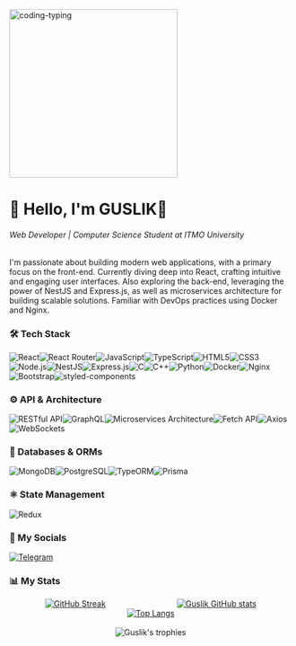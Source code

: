 <div align="left">
  <img src="https://media.tenor.com/C9qukZqPPS4AAAAC/coding-typing.gif" alt="coding-typing" width="300">
<h1>👋 Hello, I'm <span style="text-transform: uppercase;">Guslik</span>👻</h1>
  
  ###### Web Developer | Computer Science Student at ITMO University

  <p>
    I'm passionate about building modern web applications, with a primary focus on the front-end.
    Currently diving deep into React, crafting intuitive and engaging user interfaces. Also exploring the back-end,
    leveraging the power of NestJS and Express.js, as well as microservices architecture for building scalable solutions. Familiar with DevOps practices using Docker and Nginx.
  </p>

  <h3>🛠️ Tech Stack</h3>

  <div style="display: flex; flex-wrap: wrap;">
    <img src="https://img.shields.io/badge/React-20232A?style=for-the-badge&logo=react&logoColor=61DAFB" alt="React"/>
    <img src="https://img.shields.io/badge/React_Router-CA4245?style=for-the-badge&logo=react%20router&logoColor=white" alt="React Router"/>
    <img src="https://img.shields.io/badge/JavaScript-F7DF1E?style=for-the-badge&logo=javascript&logoColor=000000" alt="JavaScript"/>
    <img src="https://img.shields.io/badge/TypeScript-3178C6?style=for-the-badge&logo=typescript&logoColor=white" alt="TypeScript"/>
    <img src="https://img.shields.io/badge/HTML5-E34F26?style=for-the-badge&logo=html5&logoColor=white" alt="HTML5"/>
    <img src="https://img.shields.io/badge/CSS3-1572B6?style=for-the-badge&logo=css3&logoColor=white" alt="CSS3"/>
    <img src="https://img.shields.io/badge/Node.js-339933?style=for-the-badge&logo=nodedotjs&logoColor=white" alt="Node.js"/>
    <img src="https://img.shields.io/badge/NestJS-E0234E?style=for-the-badge&logo=nestjs&logoColor=white" alt="NestJS"/>
    <img src="https://img.shields.io/badge/Express.js-000000?style=for-the-badge&logo=express&logoColor=white" alt="Express.js"/>
    <img src="https://img.shields.io/badge/C-%2300599C.svg?&style=for-the-badge&logo=c&logoColor=white" alt="C"/>
    <img src="https://img.shields.io/badge/C++-%2300599C.svg?&style=for-the-badge&logo=c%2B%2B&ogoColor=white" alt="C++"/>
    <img src="https://img.shields.io/badge/Python-3776AB?style=for-the-badge&logo=python&logoColor=white" alt="Python"/>
    <img src="https://img.shields.io/badge/Docker-2496ED?style=for-the-badge&logo=docker&logoColor=white" alt="Docker"/>
    <img src="https://img.shields.io/badge/Nginx-009639?style=for-the-badge&logo=nginx&logoColor=white" alt="Nginx"/>
    <img src="https://img.shields.io/badge/Bootstrap-7952B3?style=for-the-badge&logo=bootstrap&logoColor=white" alt="Bootstrap"/>
    <img src="https://img.shields.io/badge/styled--components-DB7093?style=for-the-badge&logo=styled-components&logoColor=white" alt="styled-components"/>
  </div>

 <h3> ⚙️ API & Architecture</h3>
  <div style="display: flex; flex-wrap: wrap;">
    <img src="https://img.shields.io/badge/RESTful-orange?style=for-the-badge&logo=data:image/png;base64,iVBORw0KGgoAAAANSUhEUgAAAB4AAAAeCAYAAADp/W5tAAAACXBIWXMAAAsTAAALEwEAmpwYAAAAAXNSRgIB2Ue3OQAAAAlwSFlzAAALEwAACxMBA4Kz3AAAAH5JREFUSA1jYKAjYF5wcHCQ1BqJmQECAwggIWCkZCSYGAoI0F+s+gYGBiEwMjAAAV8M+wQ19d0vAAAAAElFTkSuQmCC" alt="RESTful API" />
    <img src="https://img.shields.io/badge/GraphQL-E10098?style=for-the-badge&logo=graphql&logoColor=white" alt="GraphQL"/>
    <img src="https://img.shields.io/badge/Microservices-000000?style=for-the-badge&logo=microservices&logoColor=white" alt="Microservices Architecture"/>
    <img src="https://img.shields.io/badge/Fetch_API-black?style=for-the-badge&logo=data:image/png;base64,iVBORw0KGgoAAAANSUhEUgAAAB4AAAAeCAYAAADp/W5tAAAACXBIWXMAAAsTAAALEwEAmpwYAAAAAXNSRgIB2Ue3OQAAAAlwSFlzAAALEwAACxMBA4Kz3AAAAFdJREFUSA1jYKAsYF5wcHCQ1BqJmQECAsIg5WSA+CgqBvEAwEGBwYCBgYg8k2gXDAwM5Mh0E/6Hn6Z/92sAAAAASUVORK5CYII=" alt="Fetch API"/>
    <img src="https://img.shields.io/badge/Axios-671ddf?style=for-the-badge&logo=axios&logoColor=white" alt="Axios"/>
    <img src="https://img.shields.io/badge/WebSockets-000000?style=for-the-badge&logo=WebSockets&logoColor=white" alt="WebSockets"/>
  </div>

  <h3> 💾 Databases & ORMs</h3>
  <div style="display: flex; flex-wrap: wrap;">
    <img src="https://img.shields.io/badge/MongoDB-47A248?style=for-the-badge&logo=mongodb&logoColor=white" alt="MongoDB"/>
    <img src="https://img.shields.io/badge/PostgreSQL-336791?style=for-the-badge&logo=postgresql&logoColor=white" alt="PostgreSQL"/>
    <img src="https://img.shields.io/badge/TypeORM-FF0000?style=for-the-badge&logo=typeorm&logoColor=white" alt="TypeORM"/>
    <img src="https://img.shields.io/badge/Prisma-3979DB?style=for-the-badge&logo=prisma&logoColor=white" alt="Prisma"/>
  </div>

  <h3> ⚛️ State Management</h3>
  <img src="https://img.shields.io/badge/Redux-764ABC?style=for-the-badge&logo=redux&logoColor=white" alt="Redux"/>

  <h3> 🔗 My Socials</h3>

<a href="https://t.me/guslik5">
  <img src="https://upload.wikimedia.org/wikipedia/commons/thumb/8/82/Telegram_logo.svg/50px-Telegram_logo.svg.png" alt="Telegram">
</a>

  <br>

   <h3> 📊 My Stats</h3>
  <div style="display: flex; justify-content: space-around; margin-top: 10px;">
    <a href="https://git.io/streak-stats">
      <img src="http://github-readme-streak-stats.herokuapp.com?user=Guslik5&theme=highcontrast&fire=red&ring=purple&stroke=purple&border=purple&sideNums=yellow&currStreakNum=yellow" alt="GitHub Streak" />
    </a>
    <a href="https://github.com/anuraghazra/github-readme-stats">
      <img src="https://github-readme-stats.vercel.app/api?username=Guslik5&theme=highcontrast" alt="Guslik GitHub stats" />
    </a>
  </div>

  <div align="center">
  <a href="https://github.com/anuraghazra/github-readme-stats">
    <img src="https://github-readme-stats.vercel.app/api/top-langs/?username=Guslik5&hide_progress=true&theme=highcontrast" alt="Top Langs" />
  </a>
  </div>
  <br>
  <div align="center">
  <img src="https://github-profile-trophy.vercel.app/?username=Guslik5&theme=highcontrast&no-bg=true&column=3" alt="Guslik's trophies" />
  </div>
</div>
